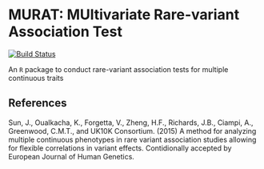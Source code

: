 # MURAT: MUltivariate Rare-variant Association Test
[![Build Status](https://travis-ci.org/GreenwoodLab/MURAT.svg?branch=master)](https://travis-ci.org/GreenwoodLab/MURAT)

An `R` package to conduct rare-variant association tests for multiple continuous traits

## References

Sun, J., Oualkacha, K., Forgetta, V., Zheng, H.F., Richards, J.B., Ciampi, A., Greenwood, C.M.T., and UK10K Consortium. (2015) A method for analyzing multiple continuous phenotypes in rare variant association studies allowing for flexible correlations in variant effects. Contidionally accepted by European Journal of Human Genetics.  
